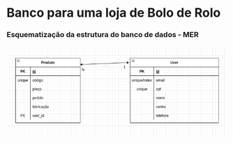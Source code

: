 # Banco para uma loja de Bolo de Rolo

### Esquematização da estrutura do banco de dados - MER
![MER](Cake_db_struct.png)